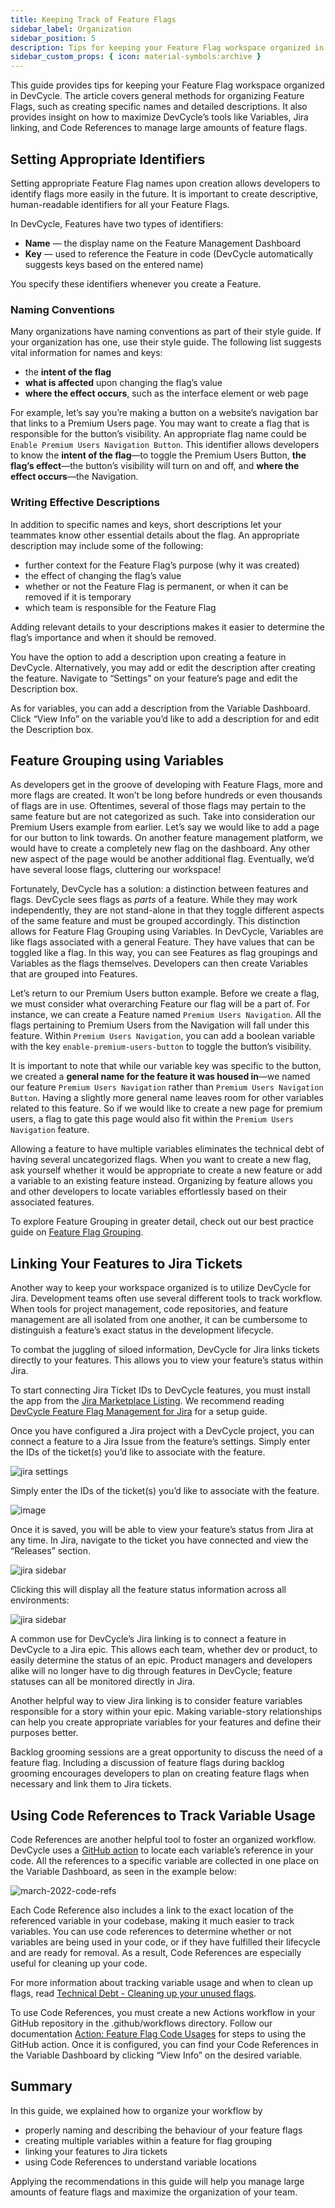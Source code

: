 ```yaml
---
title: Keeping Track of Feature Flags
sidebar_label: Organization
sidebar_position: 5
description: Tips for keeping your Feature Flag workspace organized in DevCycle
sidebar_custom_props: { icon: material-symbols:archive }
---
```


This guide provides tips for keeping your Feature Flag workspace organized in DevCycle. The article covers general
methods for organizing Feature Flags, such as creating specific names and detailed descriptions. It also provides
insight on how to maximize DevCycle’s tools like Variables, Jira linking, and Code References to manage large amounts of
feature flags.

## Setting Appropriate Identifiers

Setting appropriate Feature Flag names upon creation allows developers to identify flags more easily in the future. It
is important to create descriptive, human-readable identifiers for all your Feature Flags.

In DevCycle, Features have two types of identifiers:

- **Name** — the display name on the Feature Management Dashboard
- **Key** — used to reference the Feature in code (DevCycle automatically suggests keys based on the entered name)

You specify these identifiers whenever you create a Feature.

### Naming Conventions

Many organizations have naming conventions as part of their style guide. If your organization has one, use their style
guide. The following list suggests vital information for names and keys:

- the **intent of the flag**
- **what is affected** upon changing the flag’s value
- **where the effect occurs**, such as the interface element or web page

For example, let’s say you’re making a button on a website’s navigation bar that links to a Premium Users page. You may
want to create a flag that is responsible for the button’s visibility. An appropriate flag name could be
`Enable Premium Users Navigation Button`. This identifier allows developers to know the **intent of the flag**—to toggle
the Premium Users Button, **the flag’s effect**—the button’s visibility will turn on and off, and **where the effect
occurs**—the Navigation.

### Writing Effective Descriptions

In addition to specific names and keys, short descriptions let your teammates know other essential details about the
flag. An appropriate description may include some of the following:

- further context for the Feature Flag’s purpose (why it was created)
- the effect of changing the flag’s value
- whether or not the Feature Flag is permanent, or when it can be removed if it is temporary
- which team is responsible for the Feature Flag

Adding relevant details to your descriptions makes it easier to determine the flag’s importance and when it should be
removed.

You have the option to add a description upon creating a feature in DevCycle. Alternatively, you may add or edit the
description after creating the feature. Navigate to “Settings” on your feature’s page and edit the Description box.

As for variables, you can add a description from the Variable Dashboard. Click “View Info” on the variable you’d like to
add a description for and edit the Description box.

## Feature Grouping using Variables

As developers get in the groove of developing with Feature Flags, more and more flags are created. It won’t be long
before hundreds or even thousands of flags are in use. Oftentimes, several of those flags may pertain to the same
feature but are not categorized as such. Take into consideration our Premium Users example from earlier. Let’s say we
would like to add a page for our button to link towards. On another feature management platform, we would have to create
a completely new flag on the dashboard. Any other new aspect of the page would be another additional flag. Eventually,
we’d have several loose flags, cluttering our workspace!

Fortunately, DevCycle has a solution: a distinction between features and flags. DevCycle sees flags as *parts* of a
feature. While they may work independently, they are not stand-alone in that they toggle different aspects of the same
feature and must be grouped accordingly. This distinction allows for Feature Flag Grouping using Variables. In DevCycle,
Variables are like flags associated with a general Feature. They have values that can be toggled like a flag. In this
way, you can see Features as flag groupings and Variables as the flags themselves. Developers can then create Variables
that are grouped into Features.

Let’s return to our Premium Users button example. Before we create a flag, we must consider what overarching Feature our
flag will be a part of. For instance, we can create a Feature named `Premium Users Navigation`. All the flags pertaining
to Premium Users from the Navigation will fall under this feature. Within `Premium Users Navigation`, you can add a
boolean variable with the key `enable-premium-users-button` to toggle the button’s visibility.

It is important to note that while our variable key was specific to the button, we created a **general name for the
feature it was housed in**—we named our feature `Premium Users Navigation` rather than
`Premium Users Navigation Button`. Having a slightly more general name leaves room for other variables related to this
feature. So if we would like to create a new page for premium users, a flag to gate this page would also fit within the
`Premium Users Navigation` feature.

Allowing a feature to have multiple variables eliminates the technical debt of having several uncategorized flags. When
you want to create a new flag, ask yourself whether it would be appropriate to create a new feature or add a variable to
an existing feature instead. Organizing by feature allows you and other developers to locate variables effortlessly
based on their associated features.

To explore Feature Grouping in greater detail, check out our best practice guide on
[Feature Flag Grouping](/best-practices/feature-grouping).

## Linking Your Features to Jira Tickets

Another way to keep your workspace organized is to utilize DevCycle for Jira. Development teams often use several
different tools to track workflow. When tools for project management, code repositories, and feature management are all
isolated from one another, it can be cumbersome to distinguish a feature’s exact status in the development lifecycle.

To combat the juggling of siloed information, DevCycle for Jira links tickets directly to your features. This allows you
to view your feature’s status within Jira.

To start connecting Jira Ticket IDs to DevCycle features, you must install the app from the
[Jira Marketplace Listing](https://marketplace.atlassian.com/apps/1227643/devcycle-feature-flag-management-for-jira). We
recommend reading [DevCycle Feature Flag Management for Jira](/integrations/jira/jira-setup) for a setup guide.

Once you have configured a Jira project with a DevCycle project, you can connect a feature to a Jira Issue from the
feature’s settings. Simply enter the IDs of the ticket(s) you’d like to associate with the feature.

![jira settings](/feb-2022-jira-settings.png)

Simply enter the IDs of the ticket(s) you’d like to associate with the feature.

![image](/feb-2022-jira-ids-entered.png)

Once it is saved, you will be able to view your feature’s status from Jira at any time. In Jira, navigate to the ticket
you have connected and view the “Releases” section.

![jira sidebar](/feb-2022-within-jira.png)

Clicking this will display all the feature status information across all environments:

![jira sidebar](/feb-2022-jira-example.png)

A common use for DevCycle’s Jira linking is to connect a feature in DevCycle to a Jira epic. This allows each team,
whether dev or product, to easily determine the status of an epic. Product managers and developers alike will no longer
have to dig through features in DevCycle; feature statuses can all be monitored directly in Jira.

Another helpful way to view Jira linking is to consider feature variables responsible for a story within your epic.
Making variable-story relationships can help you create appropriate variables for your features and define their
purposes better.

Backlog grooming sessions are a great opportunity to discuss the need of a feature flag. Including a discussion of
feature flags during backlog grooming encourages developers to plan on creating feature flags when necessary and link
them to Jira tickets.

## Using Code References to Track Variable Usage

Code References are another helpful tool to foster an organized workflow. DevCycle uses a
[GitHub action](/integrations/github/feature-usage-action) to locate each variable’s reference in your code. All the
references to a specific variable are collected in one place on the Variable Dashboard, as seen in the example below:

![march-2022-code-refs](/march-2022-code-refs.png)

Each Code Reference also includes a link to the exact location of the referenced variable in your codebase, making it
much easier to track variables. You can use code references to determine whether or not variables are being used in your
code, or if they have fulfilled their lifecycle and are ready for removal. As a result, Code References are especially
useful for cleaning up your code.

For more information about tracking variable usage and when to clean up flags, read
[Technical Debt - Cleaning up your unused flags](/best-practices/tech-debt).

To use Code References, you must create a new Actions workflow in your GitHub repository in the .github/workflows
directory. Follow our documentation [Action: Feature Flag Code Usages](/integrations/github/feature-usage-action) for
steps to using the GitHub action. Once it is configured, you can find your Code References in the Variable Dashboard by
clicking “View Info” on the desired variable.

## Summary

In this guide, we explained how to organize your workflow by

- properly naming and describing the behaviour of your feature flags
- creating multiple variables within a feature for flag grouping
- linking your features to Jira tickets
- using Code References to understand variable locations

Applying the recommendations in this guide will help you manage large amounts of feature flags and maximize the
organization of your team.
